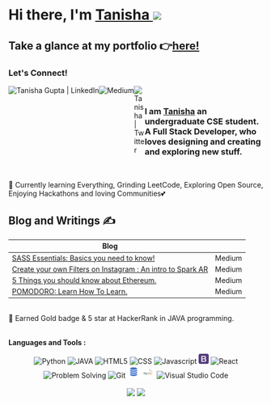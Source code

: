 # Hi there, I'm <a href="https://tanishagupta1.github.io/Tanisha-Gupta-portfolio/">Tanisha </a><img src="https://media.giphy.com/media/hvRJCLFzcasrR4ia7z/giphy.gif" width="30px">
## Take a glance at my portfolio 👉<a href="https://tanishagupta1.github.io/Tanisha-Gupta-portfolio/">here!</a>
### Let's Connect!
<a href="https://www.linkedin.com/in/tanisha-gupta1/">
  <img align="left" alt="Tanisha Gupta | LinkedIn"
    src="https://img.shields.io/badge/linkedin-%230077B5.svg?&style=for-the-badge&logo=linkedin&logoColor=white" />
</a>
<a href="https://tanishagupta213.medium.com/">
  <img align="left" alt="Medium"
    src="https://img.shields.io/badge/medium-%2312100E.svg?&style=for-the-badge&logo=medium&logoColor=white"
    height=25" />
</a>
<a href="https://twitter.com/tanisha_gupta12">
  <img align="left" alt="Tanisha | Twitter" width="21px"
    src="https://raw.githubusercontent.com/anuraghazra/anuraghazra/master/assets/twitter.svg" />
</a>

<br />

<h3>I am <a href="https://tanishagupta1.github.io/Tanisha-Gupta-portfolio/">Tanisha</a> an undergraduate CSE student. A Full Stack Developer, who loves designing and creating and exploring new stuff.</h3>                                                                                            
<br>                                                                          
                                                                           
🔭 Currently learning Everything, Grinding LeetCode, Exploring Open Source, Enjoying Hackathons and loving Communities💕
 </br>                                                                                           
## Blog and Writings ✍️
| Blog                                                                                                                | &nbsp;         |
| ------------------------------------------------------------------------------------------------------------------- | ----------------- |
| [SASS Essentials: Basics you need to know!](https://tanishagupta213.medium.com/sass-essentials-basics-you-need-to-know-7c44c8361642) | Medium |
| [Create your own Filters on Instagram : An intro to Spark AR](https://tanishagupta213.medium.com/create-your-own-filters-on-instagram-8bd3ce9ba852) | Medium |
| [5 Things you should know about Ethereum.](https://tanishagupta213.medium.com/5-reasons-why-you-should-know-about-ethereum-af353fbf24fd) | Medium |
| [POMODORO: Learn How To Learn.](https://tanishagupta213.medium.com/pomodoro-learn-how-to-learn-e8f3789bb7e) | Medium |                                                            
 </br>
 🏅 Earned Gold badge & 5 star at HackerRank in JAVA programming.
 <br></br>                                                                                                                                                                           

                                                                                
**Languages and Tools :**
<p align="center">
  <img title="Python" height="25"
    src="https://github.com/zumrudu-anka/zumrudu-anka/blob/master/images/python-original.svg">
  <img title="JAVA" height="25"
    src="https://raw.githubusercontent.com/zumrudu-anka/zumrudu-anka/29e7bccce86a6814a3a79f55bca2495f35aaec5f/images/java-original.svg">
  <img title="HTML5" height="25" src="https://github.com/zumrudu-anka/zumrudu-anka/blob/master/images/html5.svg">
  <img title="CSS" height="25" src="https://github.com/zumrudu-anka/zumrudu-anka/blob/master/images/css.svg">
  <img title="Javascript" height="20"
    src="https://github.com/zumrudu-anka/zumrudu-anka/blob/master/images/javascript.svg">
  <img height="20"
    src="https://raw.githubusercontent.com/github/explore/80688e429a7d4ef2fca1e82350fe8e3517d3494d/topics/bootstrap/bootstrap.png">
  <img title="React" height="25"
    src="https://github.com/zumrudu-anka/zumrudu-anka/blob/master/images/react-original.svg">
  <img title="Problem Solving" height="25"
    src="https://github.com/zumrudu-anka/zumrudu-anka/blob/master/images/problemSolving.png">
  <img title="Git" height="25" src="https://github.com/zumrudu-anka/zumrudu-anka/blob/master/images/git-original.svg">
  <img height="25"
    src="https://raw.githubusercontent.com/github/explore/80688e429a7d4ef2fca1e82350fe8e3517d3494d/topics/sql/sql.png">
  <img height="25"
    src="https://raw.githubusercontent.com/github/explore/80688e429a7d4ef2fca1e82350fe8e3517d3494d/topics/mysql/mysql.png">
  <img title="Visual Studio Code" height="25"
    src="https://github.com/zumrudu-anka/zumrudu-anka/blob/master/images/vscode.png">
      <br>
      <br>
                                                                                    
  <img width="48%" src="https://github-readme-stats.vercel.app/api?username=tanishagupta1&show_icons=true&theme=tokyonight" />
  <img width="48%" src="https://github-readme-streak-stats.herokuapp.com/?user=tanishagupta1&theme=tokyonight" />

                                                                                    
                                                                                    
                                                                                    
                                                                                    
